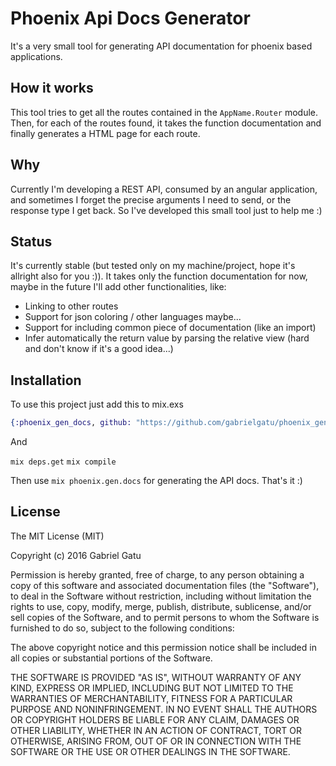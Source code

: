 # Phoenix Api Docs Generator

It's a very small tool for generating API documentation for phoenix based applications.

## How it works

This tool tries to get all the routes contained in the `AppName.Router` module. Then, for each
of the routes found, it takes the function documentation and finally generates a HTML page for
each route.

## Why

Currently I'm developing a REST API, consumed by an angular application, and sometimes I forget
the precise arguments I need to send, or the response type I get back. 
So I've developed this small tool just to help me :)

## Status

It's currently stable (but tested only on my machine/project, hope it's allright also for you :)). It takes
only the function documentation for now, maybe in the future I'll add other functionalities, like:

- Linking to other routes
- Support for json coloring / other languages maybe...
- Support for including common piece of documentation (like an import)
- Infer automatically the return value by parsing the relative view (hard and don't know if it's a good idea...)

## Installation

To use this project just add this to mix.exs

```elixir
{:phoenix_gen_docs, github: "https://github.com/gabrielgatu/phoenix_gen_docs"}
```

And

`mix deps.get`
`mix compile`

Then use `mix phoenix.gen.docs` for generating the API docs. That's it :)

## License

The MIT License (MIT)

Copyright (c) 2016 Gabriel Gatu

Permission is hereby granted, free of charge, to any person obtaining a copy of this software and associated documentation files (the "Software"), to deal in the Software without restriction, including without limitation the rights to use, copy, modify, merge, publish, distribute, sublicense, and/or sell copies of the Software, and to permit persons to whom the Software is furnished to do so, subject to the following conditions:

The above copyright notice and this permission notice shall be included in all copies or substantial portions of the Software.

THE SOFTWARE IS PROVIDED "AS IS", WITHOUT WARRANTY OF ANY KIND, EXPRESS OR IMPLIED, INCLUDING BUT NOT LIMITED TO THE WARRANTIES OF MERCHANTABILITY, FITNESS FOR A PARTICULAR PURPOSE AND NONINFRINGEMENT. IN NO EVENT SHALL THE AUTHORS OR COPYRIGHT HOLDERS BE LIABLE FOR ANY CLAIM, DAMAGES OR OTHER LIABILITY, WHETHER IN AN ACTION OF CONTRACT, TORT OR OTHERWISE, ARISING FROM, OUT OF OR IN CONNECTION WITH THE SOFTWARE OR THE USE OR OTHER DEALINGS IN THE SOFTWARE.
